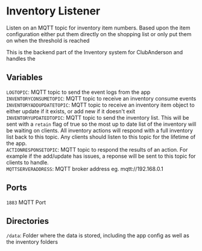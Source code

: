 # Inventory Listener

Listen on an MQTT topic for inventory item numbers. Based upon the item configuration either put them directly on the shopping list or only put them on when the threshold is reached

This is the backend part of the Inventory system for ClubAnderson and handles the

## Variables

`LOGTOPIC`: MQTT topic to send the event logs from the app<br/>
`INVENTORYCONSUMETOPIC`: MQTT topic to receive an inventory consume events<br/>
`INVENTORYADDUPDATETOPIC`: MQTT topic to receive an inventory item object to either update if it exists, or add new if it doesn't exit<br/>
`INVENTORYUPDATEDTOPIC`: MQTT topic to send the inventory list. This will be sent with a `retain` flag of true so the most up to date list of the inventory will be waiting on clients. All inventory actions will respond with a full inventory list back to this topic. Any clients should listen to this topic for the lifetime of the app.<br/>
`ACTIONRESPONSETOPIC`: MQTT topic to respond the results of an action. For example if the add/update has issues, a reponse will be sent to this topic for clients to handle.<br/>
`MQTTSERVERADDRESS`: MQTT broker address eg. mqtt://192.168.0.1<br/>

## Ports

`1883` MQTT Port<br/>

## Directories

`/data`: Folder where the data is stored, including the app config as well as the inventory folders<br/>
